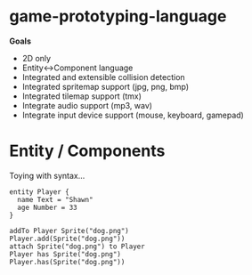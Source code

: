 # game-prototyping-language

**Goals**

* 2D only
* Entity<->Component language
* Integrated and extensible collision detection
* Integrated spritemap support (jpg, png, bmp)
* Integrated tilemap support (tmx)
* Integrate audio support (mp3, wav)
* Integrate input device support (mouse, keyboard, gamepad)

# Entity / Components

Toying with syntax...

```
entity Player {
  name Text = "Shawn"
  age Number = 33
}

addTo Player Sprite("dog.png")
Player.add(Sprite("dog.png"))
attach Sprite("dog.png") to Player
Player has Sprite("dog.png")
Player.has(Sprite("dog.png"))
```

